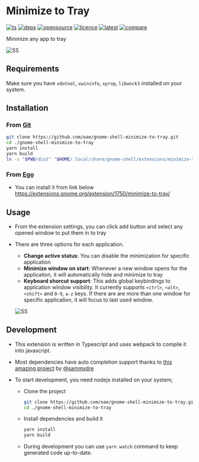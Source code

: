 # Minimize to Tray

[![ts](https://badgen.net/badge/icon/typescript?icon=typescript&label)](#)
[![deps](https://img.shields.io/david/oae/gnome-shell-minimize-to-tray)](#)
[![opensource](https://badges.frapsoft.com/os/v1/open-source.png?v=103)](#)
[![licence](https://badges.frapsoft.com/os/gpl/gpl.png?v=103)](https://github.com/oae/gnome-shell-minimize-to-tray/blob/master/LICENSE)
[![latest](https://img.shields.io/github/v/release/oae/gnome-shell-minimize-to-tray)](https://github.com/oae/gnome-shell-minimize-to-tray/releases/latest)
[![compare](https://img.shields.io/github/commits-since/oae/gnome-shell-minimize-to-tray/latest/master)](https://github.com/oae/gnome-shell-minimize-to-tray/compare)

Minimize any app to tray

![SS](https://i.imgur.com/Z9TnedC.png)

## Requirements

Make sure you have `xdotool`, `xwininfo`, `xprop`, `libwnck3` installed on your system.

## Installation

### From [Git](https://github.com/oae/gnome-shell-minimize-to-tray)

```bash
git clone https://github.com/oae/gnome-shell-minimize-to-tray.git
cd ./gnome-shell-minimize-to-tray
yarn install
yarn build
ln -s "$PWD/dist" "$HOME/.local/share/gnome-shell/extensions/minimize-to-tray@elhan.io"
```

### From [Ego](extensions.gnome.org)

- You can install it from link below
  https://extensions.gnome.org/extension/1750/minimize-to-tray/

## Usage

- From the extension settings, you can click add button and select any opened window to put them in to tray
- There are three options for each application.
  - **Change active status**: You can disable the minimization for specific application
  - **Minimize window on start**: Whenever a new window opens for the application, it will automatically hide and minimize to tray
  - **Keyboard shorcut support**: This adds global keybindings to application window visibility. It currently supports `<ctrl>`, `<alt>`, `<shift>` and `0-9`, `a-z` keys. If there are are more than one window for specific application, it will focus to last used window.
  
  ![SS](https://i.imgur.com/78JUYQI.png)

## Development

- This extension is written in Typescript and uses webpack to compile it into javascript.
- Most dependencies have auto completion support thanks to [this amazing project](https://github.com/sammydre/ts-for-gjs) by [@sammydre](https://github.com/sammydre)
- To start development, you need nodejs installed on your system;

  - Clone the project

    ```sh
    git clone https://github.com/oae/gnome-shell-minimize-to-tray.git
    cd ./gnome-shell-minimize-to-tray
    ```

  - Install dependencies and build it

    ```sh
    yarn install
    yarn build
    ```

  - During development you can use `yarn watch` command to keep generated code up-to-date.
